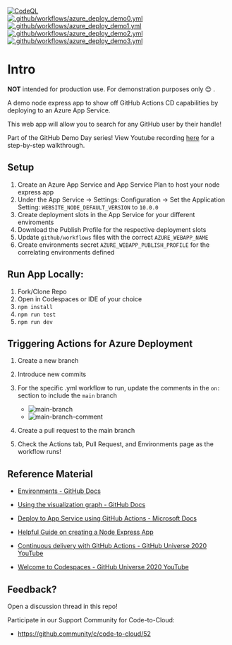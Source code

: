 [![CodeQL](https://github.com/i-marsh-demo/DemoDay-Actions-CD/actions/workflows/codeql-analysis.yml/badge.svg)](https://github.com/i-marsh-demo/DemoDay-Actions-CD/actions/workflows/codeql-analysis.yml)  
[![.github/workflows/azure_deploy_demo0.yml](https://github.com/i-marsh-demo/DemoDay-Actions-CD/actions/workflows/azure_deploy_demo0.yml/badge.svg)](https://github.com/i-marsh-demo/DemoDay-Actions-CD/actions/workflows/azure_deploy_demo0.yml)  
[![.github/workflows/azure_deploy_demo1.yml](https://github.com/i-marsh-demo/DemoDay-Actions-CD/actions/workflows/azure_deploy_demo1.yml/badge.svg)](https://github.com/i-marsh-demo/DemoDay-Actions-CD/actions/workflows/azure_deploy_demo1.yml)  
[![.github/workflows/azure_deploy_demo2.yml](https://github.com/i-marsh-demo/DemoDay-Actions-CD/actions/workflows/azure_deploy_demo2.yml/badge.svg)](https://github.com/i-marsh-demo/DemoDay-Actions-CD/actions/workflows/azure_deploy_demo2.yml)  
[![.github/workflows/azure_deploy_demo3.yml](https://github.com/i-marsh-demo/DemoDay-Actions-CD/actions/workflows/azure_deploy_demo3.yml/badge.svg)](https://github.com/i-marsh-demo/DemoDay-Actions-CD/actions/workflows/azure_deploy_demo3.yml)

# Intro

**NOT** intended for production use. For demonstration purposes only 😊 .

A demo node express app to show off GitHub Actions CD capabilities by deploying to an Azure App Service.

This web app will allow you to search for any GitHub user by their handle!

Part of the GitHub Demo Day series! View Youtube recording [here](https://www.youtube.com/watch?v=pfnGHNYQcg0&ab_channel=GitHub) for a step-by-step walkthrough.

## Setup

1. Create an Azure App Service and App Service Plan to host your node express app
2. Under the App Service -> Settings: Configuration -> Set the Application Setting: `WEBSITE_NODE_DEFAULT_VERSION` to `10.0.0`
3. Create deployment slots in the App Service for your different enviroments
4. Download the Publish Profile for the respective deployment slots
5. Update `github/workflows` files with the correct `AZURE_WEBAPP_NAME`
6. Create environments secret `AZURE_WEBAPP_PUBLISH_PROFILE` for the correlating environments defined

## Run App Locally:

1. Fork/Clone Repo
2. Open in Codespaces or IDE of your choice
3. `npm install`
4. `npm run test`
5. `npm run dev`

## Triggering Actions for Azure Deployment

1. Create a new branch
2. Introduce new commits
3. For the specific .yml workflow to run, update the comments in the `on:` section to include the `main` branch

   - ![main-branch](.github/img/workflow_on_main.png)
   - ![main-branch-comment](.github/img/workflow_on_main_included.png)

4. Create a pull request to the main branch
5. Check the Actions tab, Pull Request, and Environments page as the workflow runs!

## Reference Material

- [Environments - GitHub Docs](https://docs.github.com/en/free-pro-team@latest/actions/reference/environments)

- [Using the visualization graph - GitHub Docs](https://docs.github.com/en/free-pro-team@latest/actions/managing-workflow-runs/using-the-visualization-graph)

- [Deploy to App Service using GitHub Actions - Microsoft Docs](https://docs.microsoft.com/en-us/azure/app-service/deploy-github-actions?tabs=applevel)

- [Helpful Guide on creating a Node Express App](https://auth0.com/blog/create-a-simple-and-stylish-node-express-app/)

- [Continuous delivery with GitHub Actions - GitHub Universe 2020 YouTube](https://www.youtube.com/watch?v=36hY0-O4STg&t=10s&ab_channel=GitHub)

- [Welcome to Codespaces - GitHub Universe 2020 YouTube](https://www.youtube.com/watch?v=j5VQ8OlwbqI&ab_channel=GitHub)

## Feedback?

Open a discussion thread in this repo!

Participate in our Support Community for Code-to-Cloud:

- https://github.community/c/code-to-cloud/52
